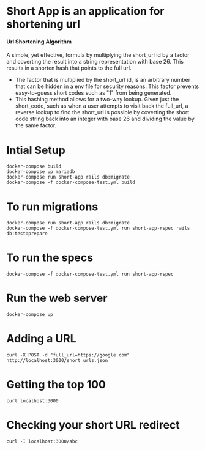 # Short App is an application for shortening url

#### Url Shortening Algorithm
A simple, yet effective, formula by multiplying the short_url id by a factor and coverting the result into a string representation with base 26. This results in a shorten hash that points to the full url. 
- The factor that is multiplied by the short_url id, is an arbitrary number that can be hidden in a env file for security reasons. This factor prevents easy-to-guess short codes such as "1" from being generated.
- This hashing method allows for a two-way lookup. Given just the short_code, such as when a user attempts to visit back the full_url, a reverse lookup to find the short_url is possible by coverting the short code string back into an integer with base 26 and dividing the value by the same factor.


# Intial Setup

    docker-compose build
    docker-compose up mariadb
    docker-compose run short-app rails db:migrate
    docker-compose -f docker-compose-test.yml build

# To run migrations

    docker-compose run short-app rails db:migrate
    docker-compose -f docker-compose-test.yml run short-app-rspec rails db:test:prepare

# To run the specs

    docker-compose -f docker-compose-test.yml run short-app-rspec

# Run the web server

    docker-compose up

# Adding a URL

    curl -X POST -d "full_url=https://google.com" http://localhost:3000/short_urls.json

# Getting the top 100

    curl localhost:3000

# Checking your short URL redirect

    curl -I localhost:3000/abc
